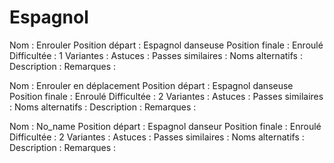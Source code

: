 Espagnol
========

Nom : Enrouler
Position départ : Espagnol danseuse
Position finale : Enroulé
Difficultée : 1
Variantes :
Astuces : 
Passes similaires : 
Noms alternatifs : 
Description :
Remarques :


Nom : Enrouler en déplacement
Position départ : Espagnol danseuse
Position finale : Enroulé
Difficultée : 2
Variantes :
Astuces : 
Passes similaires : 
Noms alternatifs : 
Description :
Remarques :


Nom : No_name
Position départ : Espagnol danseur
Position finale : Enroulé
Difficultée : 2
Variantes :
Astuces : 
Passes similaires : 
Noms alternatifs : 
Description :
Remarques :

